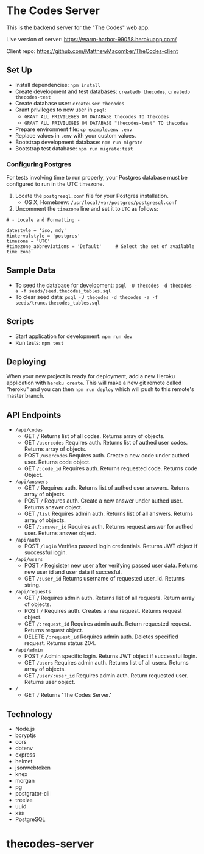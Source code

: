# The Codes Server

This is the backend server for the "The Codes" web app.

Live version of server: https://warm-harbor-99058.herokuapp.com/

Client repo: https://github.com/MatthewMacomber/TheCodes-client

## Set Up

- Install dependencies: `npm install`
- Create development and test databases: `createdb thecodes`, `createdb thecodes-test`
- Create database user: `createuser thecodes`
- Grant privileges to new user in `psql`:
  - `GRANT ALL PRIVILEGES ON DATABASE thecodes TO thecodes`
  - `GRANT ALL PRIVILEGES ON DATABASE "thecodes-test" TO thecodes`
- Prepare environment file: `cp example.env .env`
- Replace values in `.env` with your custom values.
- Bootstrap development database: `npm run migrate`
- Bootstrap test database: `npm run migrate:test`

### Configuring Postgres

For tests involving time to run properly, your Postgres database must be configured to run in the UTC timezone.

1. Locate the `postgresql.conf` file for your Postgres installation.
    - OS X, Homebrew: `/usr/local/var/postgres/postgresql.conf`
2. Uncomment the `timezone` line and set it to `UTC` as follows:

```
# - Locale and Formatting -

datestyle = 'iso, mdy'
#intervalstyle = 'postgres'
timezone = 'UTC'
#timezone_abbreviations = 'Default'     # Select the set of available time zone
```

## Sample Data

- To seed the database for development: `psql -U thecodes -d thecodes -a -f seeds/seed.thecodes_tables.sql`
- To clear seed data: `psql -U thecodes -d thecodes -a -f seeds/trunc.thecodes_tables.sql`

## Scripts

- Start application for development: `npm run dev`
- Run tests: `npm test`

## Deploying

When your new project is ready for deployment, add a new Heroku application with `heroku create`. This will make a new git remote called "heroku" and you can then `npm run deploy` which will push to this remote's master branch.

## API Endpoints

- `/api/codes`
  - GET `/` Returns list of all codes. Returns array of objects.
  - GET `/usercodes` Requires auth. Returns list of authed user codes. Returns array of objects.
  - POST `/usercodes` Requires auth. Create a new code under authed user. Returns code object.
  - GET `/:code_id` Requires auth. Returns requested code. Returns code Object.
- `/api/answers`
  - GET `/` Requires auth. Returns list of authed user answers. Returns array of objects.
  - POST `/` Requres auth. Create a new answer under authed user. Returns answer object.
  - GET `/list` Requires admin auth. Returns list of all answers. Returns array of objects.
  - GET `/:answer_id` Requires auth. Returns request answer for authed user. Returns answer object.
- `/api/auth`
  - POST `/login` Verifies passed login credentials. Returns JWT object if successful login.
- `/api/users`
  - POST `/` Regisister new user after verifying passed user data. Returns new user id and user data if succesful.
  - GET `/:user_id` Returns username of requested user_id. Returns string.
- `/api/requests`
  - GET `/` Requires admin auth. Returns list of all requests. Return array of objects.
  - POST `/` Requires auth. Creates a new request. Returns request object.
  - GET `/:request_id` Requires admin auth. Return requested request. Returns request object.
  - DELETE `/:request_id` Requires admin auth. Deletes specified request. Returns status 204.
- `/api/admin`
  - POST `/` Admin specific login. Returns JWT object if successful login.
  - GET `/users` Requires admin auth. Returns list of all users. Returns array of objects.
  - GET `/user/:user_id` Requires admin auth. Return requested user. Returns user object.
- `/`
  - GET `/` Returns 'The Codes Server.'

## Technology

- Node.js
- bcryptjs
- cors
- dotenv
- express
- helmet
- jsonwebtoken
- knex
- morgan
- pg
- postgrator-cli
- treeize
- uuid
- xss
- PostgreSQL

# thecodes-server
